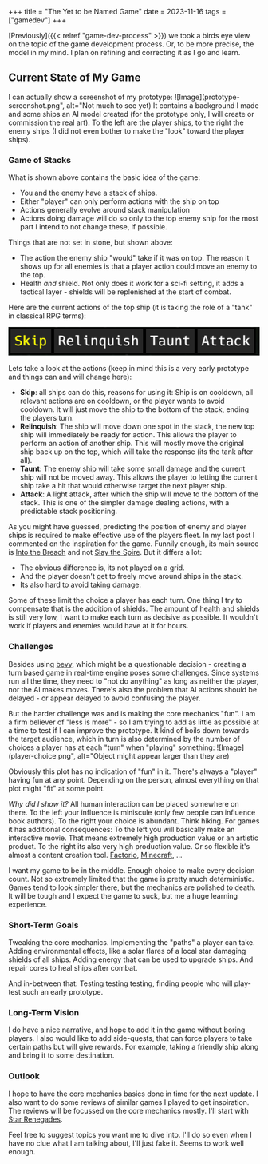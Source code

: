 +++
title = "The Yet to be Named Game"
date = 2023-11-16
tags = ["gamedev"]
+++

[Previously]({{< relref "game-dev-process" >}}) we took a birds eye view on the topic of the game development process.
Or, to be more precise, the model in my mind. I plan on refining and correcting it as I go and learn.

## Current State of My Game
I can actually show a screenshot of my prototype:
![Image](prototype-screenshot.png", alt="Not much to see yet)
It contains a background I made and some ships an AI model created (for the prototype only, I will create or commission the real art). To the left are the player ships, to the right the enemy ships (I did not even bother to make the "look" toward the player ships).

### Game of Stacks
What is shown above contains the basic idea of the game: 
* You and the enemy have a stack of ships. 
* Either "player" can only perform actions with the ship on top
* Actions generally evolve around stack manipulation
* Actions doing damage will do so only to the top enemy ship for the most part
I intend to not change these, if possible. 

Things that are not set in stone, but shown above:
* The action the enemy ship "would" take if it was on top. The reason it shows up for all enemies is that a player action could move an enemy to the top.
* Health *and* shield. Not only does it work for a sci-fi setting, it adds a tactical layer - shields will be replenished at the start of combat.

Here are the current actions of the top ship (it is taking the role of a "tank" in classical RPG terms):

![Example Actions](actions.png)

Lets take a look at the actions (keep in mind this is a very early prototype and things can and will change here):
* **Skip**: all ships can do this, reasons for using it: Ship is on cooldown, all relevant actions are on cooldown, or the player wants to avoid cooldown. It will just move the ship to the bottom of the stack, ending the players turn.
* **Relinquish**: The ship will move down one spot in the stack, the new top ship will immediately be ready for action. This allows the player to perform an action of another ship. This will mostly move the original ship back up on the top, which will take the response (its the tank after all).
* **Taunt**: The enemy ship will take some small damage and the current ship will not be moved away. This allows the player to letting the current ship take a hit that would otherwise target the next player ship.
* **Attack**: A light attack, after which the ship will move to the bottom of the stack. This is one of the simpler damage dealing actions, with a predictable stack positioning.

As you might have guessed, predicting the position of enemy and player ships is required to make effective use of the players fleet. In my last post I commented on the inspiration for the game. Funnily enough, its main source is [Into the Breach](https://store.steampowered.com/app/590380/Into_the_Breach/) and not [Slay the Spire](https://store.steampowered.com/app/646570/Slay_the_Spire/). But it differs a lot: 
* The obvious difference is, its not played on a grid. 
* And the player doesn't get to freely move around ships in the stack. 
* Its also hard to avoid taking damage.

Some of these limit the choice a player has each turn. One thing I try to compensate that is the addition of shields. The amount of health and shields is still very low, I want to make each turn as decisive as possible. It wouldn't work if players and enemies would have at it for hours.

### Challenges
Besides using [bevy](https://bevyengine.org/), which might be a questionable decision - creating a turn based game in real-time engine poses some challenges.
Since systems run all the time, they need to "not do anything" as long as neither the player, nor the AI makes moves. There's also the problem that AI actions should be delayed - or appear delayed to avoid confusing the player.

But the harder challenge was and is making the core mechanics "fun". I am a firm believer of "less is more" - so I am trying to add as little as possible at a time to test if I can improve the prototype. It kind of boils down towards the target audience, which in turn is also determined by the number of choices a player has at each "turn" when "playing" something:
![Image](player-choice.png", alt="Object might appear larger than they are)

Obviously this plot has no indication of "fun" in it. There's always a "player" having fun at any point. Depending on the person, almost everything on that plot might "fit" at some point.

*Why did I show it?*
All human interaction can be placed somewhere on there. To the left your influence is miniscule (only few people can influence book authors). To the right your choice is abundant. Think hiking. For games it has additional consequences: To the left you will basically make an interactive movie. That means extremely high production value or an artistic product. To the right its also very high production value. Or so flexible it's almost a content creation tool. [Factorio](https://www.factorio.com/), [Minecraft](https://www.minecraft.net/), ...

I want my game to be in the middle. Enough choice to make every decision count. Not so extremely limited that the game is pretty much deterministic. Games tend to look simpler there, but the mechanics are polished to death. It will be tough and I expect the game to suck, but me a huge learning experience.

### Short-Term Goals
Tweaking the core mechanics. Implementing the "paths" a player can take. Adding environmental effects, like a solar flares of a local star damaging shields of all ships. Adding energy that can be used to upgrade ships. And repair cores to heal ships after combat.

And in-between that: Testing testing testing, finding people who will play-test such an early prototype.

### Long-Term Vision
I do have a nice narrative, and hope to add it in the game without boring players. I also would like to add side-quests, that can force players to take certain paths but will give rewards. For example, taking a friendly ship along and bring it to some destination.

### Outlook
I hope to have the core mechanics basics done in time for the next update. I also want to do some reviews of similar games I played to get inspiration. The reviews will be focussed on the core mechanics mostly. I'll start with [Star Renegades](https://store.steampowered.com/app/651670/Star_Renegades/).

Feel free to suggest topics you want me to dive into. I'll do so even when I have no clue what I am talking about, I'll just fake it. Seems to work well enough.
